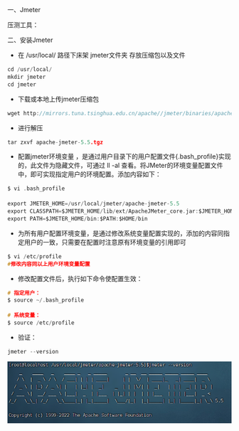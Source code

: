 一、Jmeter 

压测工具：

二、安装Jmeter

- 在 /usr/local/ 路径下床架  jmeter文件夹 存放压缩包以及文件

```c
cd /usr/local/
mkdir jmeter
cd jmeter
```

- 下载或本地上传jmeter压缩包

```c
wget http://mirrors.tuna.tsinghua.edu.cn/apache//jmeter/binaries/apache-jmeter-5.5.tgz
```

- 进行解压

```c
tar zxvf apache-jmeter-5.5.tgz
```

- 配置jmeter环境变量 ，是通过用户目录下的用户配置文件{.bash_profile}实现的，此文件为隐藏文件，可通过 ll -al 查看。将JMeter的环境变量配置文件中，即可实现指定用户的环境配置。添加内容如下：

```c
$ vi .bash_profile

export JMETER_HOME=/usr/local/jmeter/apache-jmeter-5.5
export CLASSPATH=$JMETER_HOME/lib/ext/ApacheJMeter_core.jar:$JMETER_HOME/lib/jorphan.jar:$JMETER_HOME/lib/logkit-2.0.jar:$CLASSPATH
export PATH=$JMETER_HOME/bin:$PATH:$HOME/bin
```

- 为所有用户配置环境变量，是通过修改系统变量配置实现的，添加的内容同指定用户的一致，只需要在配置时注意原有环境变量的引用即可

```c
$ vi /etc/profile
#修改内容同以上用户环境变量配置
```

- 修改配置文件后，执行如下命令使配置生效：

```c
# 指定用户：
$ source ~/.bash_profile

# 系统变量：
$ source /etc/profile
```

- 验证：

```c
jmeter --version
```

![image-20221010174547615](images/image-20221010174547615.png)


